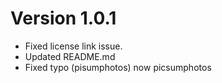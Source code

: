# Version 1.0.1

- Fixed license link issue.
- Updated README.md
- Fixed typo (pisumphotos) now picsumphotos
